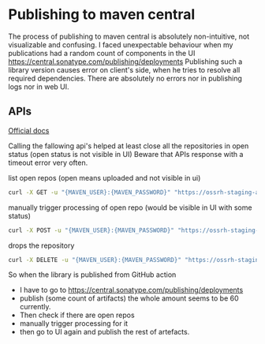 # Publishing to maven central
The process of publishing to maven central is absolutely non-intuitive, not visualizable and confusing.
I faced unexpectable behaviour when my publications had a random count of components in the UI
https://central.sonatype.com/publishing/deployments
Publishing such a library version causes error on client's side, when he tries to resolve all required dependencies.
There are absolutely no errors nor in publishing logs nor in web UI.

## APIs
[Official docs](https://central.sonatype.org/publish/publish-portal-ossrh-staging-api/#post-to-manualuploadrepositoryrepository-key)

Calling the fallowing api's helped at least close all the repositories in open status (open status is not visible in UI)
Beware that APIs response with a timeout error very often.

list open repos (open means uploaded and not visible in ui)
```bash
curl -X GET -u "{MAVEN_USER}:{MAVEN_PASSWORD}" "https://ossrh-staging-api.central.sonatype.com/manual/search/repositories?ip=any&state=open"
```

manually trigger processing of open repo (would be visible in UI with some status)
```bash
curl -X POST -u "{MAVEN_USER}:{MAVEN_PASSWORD}" "https://ossrh-staging-api.central.sonatype.com/manual/upload/repository/{MAVEN_USER}/{IP}/io.github.nsk90--default-repository"
```

drops the repository
```bash
curl -X DELETE -u "{MAVEN_USER}:{MAVEN_PASSWORD}" "https://ossrh-staging-api.central.sonatype.com/manual/drop/repository/{MAVEN_USER}/{IP}/io.github.nsk90--default-repository"
```

So when the library is published from GitHub action
* I have to go to https://central.sonatype.com/publishing/deployments
* publish (some count of artifacts) the whole amount seems to be 60 currently.
* Then check if there are open repos
* manually trigger processing for it
* then go to UI again and publish the rest of artefacts.